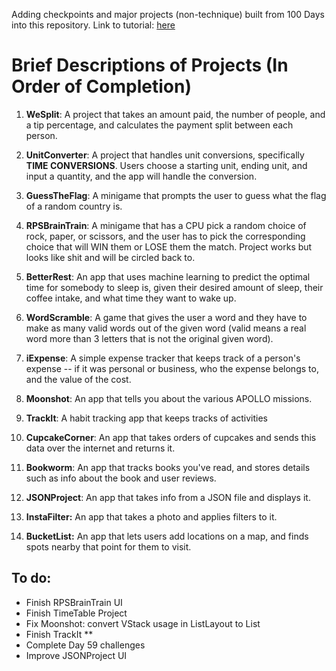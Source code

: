 Adding checkpoints and major projects (non-technique) built from 100 Days into this repository.
Link to tutorial: [here](https://www.hackingwithswift.com/100/swiftui)

# Brief Descriptions of Projects (In Order of Completion)
1. **WeSplit**: A project that takes an amount paid, the number of people, and a tip percentage, and calculates the payment split between each person.

2. **UnitConverter**: A project that handles unit conversions, specifically **TIME CONVERSIONS**. Users choose a starting unit, ending unit, and input a quantity, and the app will handle the conversion. 

3. **GuessTheFlag**: A minigame that prompts the user to guess what the flag of a random country is. 

4. **RPSBrainTrain**: A minigame that has a CPU pick a random choice of rock, paper, or scissors, and the user has to pick the corresponding choice that will WIN them or LOSE them the match. Project works but looks like shit and will be circled back to.

5. **BetterRest**: An app that uses machine learning to predict the optimal time for somebody to sleep is, given their desired amount of sleep, their coffee intake, and what time they want to wake up. 

6. **WordScramble**: A game that gives the user a word and they have to make as many valid words out of the given word (valid means a real word more than 3 letters that is not the original given word). 

7. **iExpense**: A simple expense tracker that keeps track of a person's expense -- if it was personal or business, who the expense belongs to, and the value of the cost.

8. **Moonshot**: An app that tells you about the various APOLLO missions.

9. **TrackIt**: A habit tracking app that keeps tracks of activities

10. **CupcakeCorner**: An app that takes orders of cupcakes and sends this data over the internet and returns it.

11. **Bookworm**: An app that tracks books you've read, and stores details such as info about the book and user reviews.

12. **JSONProject**: An app that takes info from a JSON file and displays it.

13. **InstaFilter:** An app that takes a photo and applies filters to it.

14. **BucketList:** An app that lets users add locations on a map, and finds spots nearby that point for them to visit.

## To do: 

- Finish RPSBrainTrain UI
- Finish TimeTable Project
- Fix Moonshot: convert VStack usage in ListLayout to List
- Finish TrackIt **
- Complete Day 59 challenges
- Improve JSONProject UI
